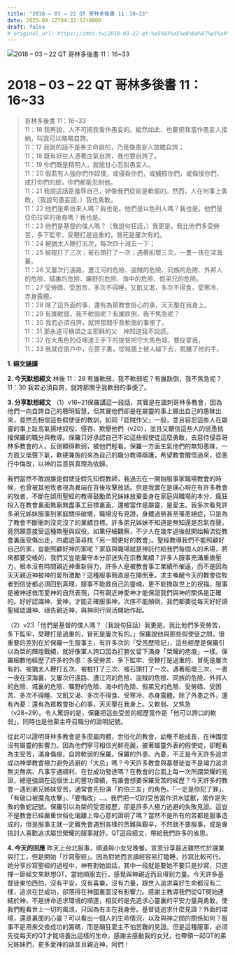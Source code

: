 ```yaml
---
title: "2018 – 03 – 22 QT 哥林多後書 11：16~33"
date: 2025-04-12T04:32:57+0800
draft: false
# original_url: https://cmtc.tw/2018-03-22-qt-%e5%93%a5%e6%9e%97%e5%a4%9a%e5%be%8c%e6%9b%b8-11%ef%bc%9a1633
---
```


![2018 – 03 – 22 QT 哥林多後書 11：16\~33](/images/qt.jpg   "2018 – 03 – 22 QT 哥林多後書 11：16\~33")

# 2018 – 03 – 22 QT 哥林多後書 11：16\~33

> 哥林多後書 11：16\~33  
> 11：16 我再說，人不可把我看作愚妄的。縱然如此，也要把我當作愚妄人接納，叫我可以略略自誇。  
> 11：17 我說的話不是奉主命說的，乃是像愚妄人放膽自誇；  
> 11：18 既有好些人憑著血氣自誇，我也要自誇了。  
> 11：19 你們既是精明人，就能甘心忍耐愚妄人。  
> 11：20 假若有人強你們作奴僕，或侵吞你們，或擄掠你們，或侮慢你們，或打你們的臉，你們都能忍耐他。  
> 11：21 我說這話是羞辱自己，好像我們從前是軟弱的。然而，人在何事上勇敢，（我說句愚妄話，）我也勇敢。  
> 11：22 他們是希伯來人嗎？我也是。他們是以色列人嗎？我也是。他們是亞伯拉罕的後裔嗎？我也是。  
> 11：23 他們是基督的僕人嗎？（我說句狂話，）我更是。我比他們多受勞苦，多下監牢，受鞭打是過重的，冒死是屢次有的。  
> 11：24 被猶太人鞭打五次，每次四十減去一下；  
> 11：25 被棍打了三次；被石頭打了一次；遇著船壞三次，一晝一夜在深海裏。  
> 11：26 又屢次行遠路，遭江河的危險、盜賊的危險、同族的危險、外邦人的危險、城裏的危險、曠野的危險、海中的危險、假弟兄的危險。  
> 11：27 受勞碌、受困苦，多次不得睡，又飢又渴，多次不得食，受寒冷，赤身露體。  
> 11：28 除了這外面的事，還有為眾教會掛心的事，天天壓在我身上。  
> 11：29 有誰軟弱，我不軟弱呢？有誰跌倒，我不焦急呢？  
> 11：30 我若必須自誇，就誇那關乎我軟弱的事便了。  
> 11：31 那永遠可稱頌之主耶穌的父　神知道我不說謊。  
> 11：32 在大馬色的亞哩達王手下的提督把守大馬色城，要捉拿我，  
> 11：33 我就從窗戶中，在筐子裏，從城牆上被人縋下去，脫離了他的手。

**1. 經文誦讀**

**2.  今天默想經文**
林後 11：29 有誰軟弱，我不軟弱呢？有誰跌倒，我不焦急呢？  
11：30 我若必須自誇，就誇那關乎我軟弱的事便了。

**3. 分享默想經文**
（1）v16\~21保羅講這一段話，其實是在諷刺哥林多教會，因為他們一向自誇自己的聰明智慧，但其實他們卻是在屬靈的事上顯出自己的愚昧出來，竟然去相信這些假使徒的教訓，如同「認賊作父」一般，並且容忍這些人在屬靈的事上趾高氣揚地奴役、侵吞、欺壓他們（v20），並且又聽信這些人的慫恿抵擋保羅的職分與教導。保羅只好承認自己不如這些假使徒這麼勇敢，去惡待侵吞哥林多教會的人，反倒顯得軟弱，被他們輕看。保羅一方面生氣他們的無知愚昧，一方面又低聲下氣，軟硬兼施的來為自己的職分教導辯護，希望教會醒悟過來，從愚行中悔改，以神的旨意與真理為依歸。

我們當然不敢說誰是假使徒假先知假教師，我過去在一開始服事家職場教會的時候，也曾被其他牧者視為異端在背後攻擊放話。但是我實在是痛心現在有許多教會的牧者，不斷在誤用聖經的教導鼓勵弟兄姊妹放棄委身在家庭與職場的本分，瘋狂投入在教會裏面無窮無盡事工目標裏面，還被當作是屬靈，是愛主。我多次看見許多弟兄姊妹服事到家庭關係破壞，職場沒有見證，身體過勞甚至罹患絕症，只是為了教會不斷衝刺沒完沒了的業績目標。許多弟兄姊妹不知道是無知還是忍氣吞聲，竟然願意接受這種欺壓與奴役。如果仔細觀察，不少人在幾年過後就開始輪流從教會裏面受傷出走，四處遊蕩尋找「另一間更好的教會」。聖經教導我們不能照顧好自己的家，豈能照顧好神的家呢？家庭與職場就是神託付給我們每個人的禾場，將來都要交帳的，我們又豈能棄守本分卻迷失在宗教業績？許多人服事充滿重擔壓力，根本沒有時間親近神重新得力，許多人是被教會事工業績所催逼，而不是因為天天親近神被神的愛所激勵？這種服事簡直是在開倒車。求主喚醒今天的教會從牧者到信徒都必須回到真理，服事不能救自己的靈魂，更不能換取世上的祝福。服事是被神拯救而愛神的自然表現，只有親近神愛神才能保證我們與神的關係是正確的。好好認識神、愛神，才能正確服事神，次序不能顛倒，我們都要從每天好好讀聖經認識神、禱告親近神，與神同行同活開始作起。

（2）v23「他們是基督的僕人嗎？（我說句狂話）我更是。我比他們多受勞苦，多下監牢，受鞭打是過重的，冒死是屢次有的。」保羅說他與那些假使徒之間，很重要的差別在於保羅一生服事主，有許多次的「受苦歷險記」，這些經歷是保羅引以為榮的輝煌戰績，就好像軍人誇口因為打勝仗留下滿身「榮耀的疤痕」一樣。保羅細數他經歷了許多的外患：多受勞苦、多下監牢、受鞭打是過重的、冒死是屢次有的、被猶太人鞭打五次、被棍打了三次、被石頭打了一次、遇著船壞三次、一晝一夜在深海裏、又屢次行遠路、遭江河的危險、盜賊的危險、同族的危險、外邦人的危險、城裏的危險、曠野的危險、海中的危險、假弟兄的危險、受勞碌、受困苦、多次不得睡、又飢又渴、多次不得食、受寒冷、赤身露體。除了外患之外，還有內憂：還有為眾教會掛心的事，天天壓在我身上。又軟弱、又焦急（v28\~29）。令人驚訝的是，保羅把這些受苦的經歷當作是「他可以誇口的軟弱」，同時也是他蒙主呼召職分的證明記號。

從此可以證明哥林多教會是多麼屬肉體，世俗化的教會，幼稚不能成長，在神國度沒有屬靈的影響力。因為他們寧可相信光鮮亮麗，披著屬靈外表的假使徒，卻輕看為主受苦，滿身傷痕，自誇軟弱的保羅。保羅的外患、內憂，不正是今天許多追求成功神學教會極力避免逃避的「大忌」嗎？今天許多教會與基督徒豈不是竭力追求無災無病、凡事亨通順利、在世成功發達嗎？在教會的台面上每一次所謂榮耀的見證，總是強調在這個世上的豐功偉績，有誰會想要保羅受苦的經歷？今天許多的教會一遇到弟兄姊妹受苦，通常會先扮演「約伯三友」的角色。「一定是你犯了罪」、「有破口被魔鬼攻擊」、「要悔改」…。我們把一切的受苦當作洪水猛獸，當作是失敗的魯蛇記號。保羅引以為榮的受苦經歷，卻是許多人極力逃避的失敗見證。這豈不是教會已經嚴重世俗化偏離上帝心意的證明了嗎？當然不是所有的苦都是服事造成的，但是服事主就一定難免會遇到各樣的苦難與艱辛，不然就不要服事，或是專挑討人喜歡追求屬世榮耀的服事就好。QT這段經文，帶給我們許多的省思。

**4. 今天的回應**
昨天上台北服事，順道與小女兒晚餐。宣恩分享最近雖然忙於課業與打工，但是開始「抄寫聖經」。因為對她而言讀經容易打瞌睡，抄寫比較可行。她分享抄寫聖經的過程中，神有對她說話，其中一段就是要她不要只是抄寫，只選擇一節經文來默想QT。當她順服去行，感覺與神親近而且得到力量。今天許多基督徒東怕西怕，沒有平安，沒有喜樂，沒有力量，跟世人追求喜好生命都沒有二樣，追求在世成功，卻落得在神國裏面沒有影響力。感謝主教導我們從QT開始連結於神，不是拼命追求環境的順遂，相反的是先追求心靈裏的平安力量與勇敢，使我們輕看世上一切的風浪，只因為有主在我身旁。基督徒追求什麼見證？外面的環境，還是裏面的心靈？可以看出一個人的生命情況，以及與神之間的關係如何？服事不是用來交換成功的籌碼，而是顛狂愛主不怕苦難的見證。但是這種服事，必須先從每天的QT才能培養出這樣的生命，感謝主感動我的女兒，也帶領一起QT的弟兄姊妹們，更多愛神的話並且親近神，阿們！
